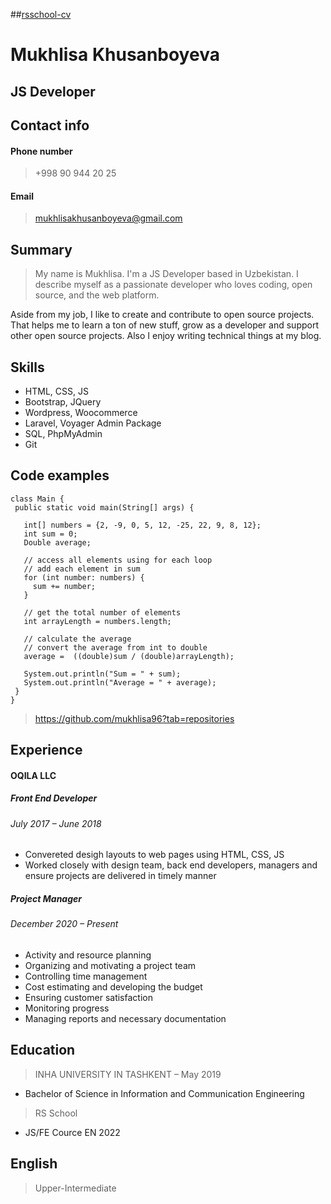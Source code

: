 ##[rsschool-cv](https://mukhlisarsschool.github.io/rsschool-cv/)
# Mukhlisa Khusanboyeva
## JS Developer

## Contact info
#### Phone number
> +998 90 944 20 25

#### Email
> mukhlisakhusanboyeva@gmail.com



## Summary
>My name is Mukhlisa. I'm a JS Developer based in Uzbekistan. I describe myself as a passionate developer who loves coding, open source, and the web platform.

Aside from my job, I like to create and contribute to open source projects. That helps me to learn a ton of new stuff, grow as a developer and support other open source projects. Also I enjoy writing technical things  at my blog.

## Skills

- HTML, CSS, JS
- Bootstrap, JQuery
- Wordpress, Woocommerce
- Laravel, Voyager Admin Package
- SQL, PhpMyAdmin
- Git

## Code examples

```
class Main {
 public static void main(String[] args) {

   int[] numbers = {2, -9, 0, 5, 12, -25, 22, 9, 8, 12};
   int sum = 0;
   Double average;
   
   // access all elements using for each loop
   // add each element in sum
   for (int number: numbers) {
     sum += number;
   }
  
   // get the total number of elements
   int arrayLength = numbers.length;

   // calculate the average
   // convert the average from int to double
   average =  ((double)sum / (double)arrayLength);

   System.out.println("Sum = " + sum);
   System.out.println("Average = " + average);
 }
}

```

>https://github.com/mukhlisa96?tab=repositories

## Experience 

#### OQILA LLC

##### Front End Developer
###### July 2017 – June 2018
- Convereted desigh layouts to web pages using HTML, CSS, JS
- Worked closely with design team, back end developers, managers and ensure projects are
delivered in timely manner

##### Project Manager
###### December 2020 – Present
- Activity and resource planning
- Organizing and motivating a project team
- Controlling time management
- Cost estimating and developing the budget
- Ensuring customer satisfaction
- Monitoring progress
- Managing reports and necessary documentation


## Education 

>INHA UNIVERSITY IN TASHKENT – May 2019
- Bachelor of Science in Information and Communication Engineering

>RS School
- JS/FE Cource EN 2022

## English 
> Upper-Intermediate

